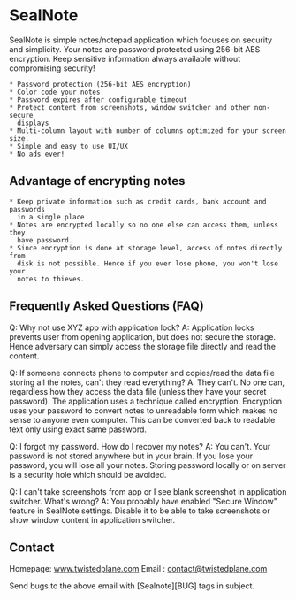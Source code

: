 SealNote
========

SealNote is simple notes/notepad application which focuses on security and
simplicity. Your notes are password protected using 256-bit AES encryption.
Keep sensitive information always available without compromising security!

    * Password protection (256-bit AES encryption)
    * Color code your notes
    * Password expires after configurable timeout
    * Protect content from screenshots, window switcher and other non-secure
      displays
    * Multi-column layout with number of columns optimized for your screen size.
    * Simple and easy to use UI/UX
    * No ads ever!

Advantage of encrypting notes
-----------------------------

    * Keep private information such as credit cards, bank account and passwords
      in a single place
    * Notes are encrypted locally so no one else can access them, unless they
      have password.
    * Since encryption is done at storage level, access of notes directly from
      disk is not possible. Hence if you ever lose phone, you won't lose your
      notes to thieves.

Frequently Asked Questions (FAQ)
--------------------------------

Q: Why not use XYZ app with application lock?
A: Application locks prevents user from opening application, but does not
   secure the storage. Hence adversary can simply access the storage file
   directly and read the content.

Q: If someone connects phone to computer and copies/read the data file storing
   all the notes, can't they read everything?
A: They can't. No one can, regardless how they access the data file
   (unless they have your secret password). The application uses a technique
   called encryption. Encryption uses your password to convert notes to
   unreadable form which makes no sense to anyone even computer. This can be
   converted back to readable text only using exact same password.

Q: I forgot my password. How do I recover my notes?
A: You can't. Your password is not stored anywhere but in your brain. If you
   lose your password, you will lose all your notes. Storing password locally
   or on server is a security hole which should be avoided.

Q: I can't take screenshots from app or I see blank screenshot in application
   switcher. What's wrong?
A: You probably have enabled "Secure Window" feature in SealNote settings.
   Disable it to be able to take screenshots or show window content in
   application switcher.

Contact
-------
Homepage: www.twistedplane.com
Email   : contact@twistedplane.com

Send bugs to the above email with [Sealnote][BUG] tags in subject.
